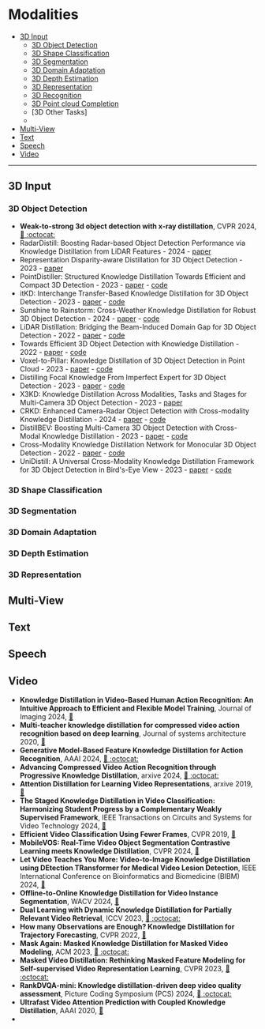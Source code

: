 # Modalities

* [3D Input](#3d-input)
  *  [3D Object Detection](#3D-Object-Detection)
  *  [3D Shape Classification](#3D-Shape-Classification)
  *  [3D Segmentation](#3D-Segmentation)
  *  [3D Domain Adaptation](#3D-Domain-Adaptation)
  *  [3D Depth Estimation](#3D-Depth-Estimation)
  *  [3D Representation](#3D-Representation)
  *  [3D Recognition](#3D-Recognition)
  *  [3D Point cloud Completion](#3D-Point-cloud-Completion)
  *  [3D Other Tasks]
  *  
* [Multi-View](#multi-view)
* [Text](#text)
* [Speech](#speech)
* [Video](#video)
---
## 3D Input
### 3D Object Detection
* **Weak-to-strong 3d object detection with x-ray distillation**, CVPR 2024, [ :link: ](https://openaccess.thecvf.com/content/CVPR2024/html/Gambashidze_Weak-to-Strong_3D_Object_Detection_with_X-Ray_Distillation_CVPR_2024_paper.html) [ :octocat: ](https://github.com/sakharok13/X-Ray-Teacher-Patching-Tools)
* RadarDistill: Boosting Radar-based Object Detection Performance via Knowledge Distillation from LiDAR Features - 2024 - [paper](https://openaccess.thecvf.com/content/CVPR2024/html/Bang_RadarDistill_Boosting_Radar-based_Object_Detection_Performance_via_Knowledge_Distillation_from_CVPR_2024_paper.html)
* Representation Disparity-aware Distillation for 3D Object Detection - 2023 - [paper](https://openaccess.thecvf.com/content/ICCV2023/html/Li_Representation_Disparity-aware_Distillation_for_3D_Object_Detection_ICCV_2023_paper.html)
* PointDistiller: Structured Knowledge Distillation Towards Efficient and Compact 3D Detection - 2023 - [paper](https://openaccess.thecvf.com/content/CVPR2023/html/Zhang_PointDistiller_Structured_Knowledge_Distillation_Towards_Efficient_and_Compact_3D_Detection_CVPR_2023_paper.html) - [code](https://github.com/RunpeiDong/PointDistiller)
* itKD: Interchange Transfer-Based Knowledge Distillation for 3D Object Detection - 2023 - [paper](https://openaccess.thecvf.com/content/CVPR2023/html/Cho_itKD_Interchange_Transfer-Based_Knowledge_Distillation_for_3D_Object_Detection_CVPR_2023_paper.html) - [code](https://github.com/hyeon-jo/interchange-transfer-KD)
* Sunshine to Rainstorm: Cross-Weather Knowledge Distillation for Robust 3D Object Detection - 2024 - [paper](https://ojs.aaai.org/index.php/AAAI/article/view/28016) - [code](https://github.com/ylwhxht/SRKD-DRET)
* LiDAR Distillation: Bridging the Beam-Induced Domain Gap for 3D Object Detection - 2022 - [paper](https://arxiv.org/pdf/2203.14956) - [code](https://github.com/weiyithu/LiDAR-Distillation)
* Towards Efficient 3D Object Detection with Knowledge Distillation - 2022 - [paper](https://proceedings.neurips.cc/paper_files/paper/2022/hash/8625a8c2be8ba5197b7a14833dbea8ac-Abstract-Conference.html) - [code](https://github.com/CVMI-Lab/SparseKD)
* Voxel-to-Pillar: Knowledge Distillation of 3D Object Detection in Point Cloud - 2023 - [paper](https://dl.acm.org/doi/abs/10.1145/3651640.3651652) - [code]()
* Distilling Focal Knowledge From Imperfect Expert for 3D Object Detection - 2023 - [paper](https://openaccess.thecvf.com/content/CVPR2023/html/Zeng_Distilling_Focal_Knowledge_From_Imperfect_Expert_for_3D_Object_Detection_CVPR_2023_paper.html) - [code](https://github.com/OpenDriveLab/Birds-eye-view-Perception)
* X3KD: Knowledge Distillation Across Modalities, Tasks and Stages for Multi-Camera 3D Object Detection - 2023 - [paper](https://openaccess.thecvf.com/content/CVPR2023/html/Klingner_X3KD_Knowledge_Distillation_Across_Modalities_Tasks_and_Stages_for_Multi-Camera_CVPR_2023_paper.html)
* CRKD: Enhanced Camera-Radar Object Detection with Cross-modality Knowledge Distillation - 2024 - [paper](https://openaccess.thecvf.com/content/CVPR2024/html/Zhao_CRKD_Enhanced_Camera-Radar_Object_Detection_with_Cross-modality_Knowledge_Distillation_CVPR_2024_paper.html) - [code](https://github.com/Song-Jingyu/CRKD)
* DistillBEV: Boosting Multi-Camera 3D Object Detection with Cross-Modal Knowledge Distillation - 2023 - [paper](https://openaccess.thecvf.com/content/ICCV2023/html/Wang_DistillBEV_Boosting_Multi-Camera_3D_Object_Detection_with_Cross-Modal_Knowledge_Distillation_ICCV_2023_paper.html) - [code](https://github.com/qcraftai/distill-bev)
* Cross-Modality Knowledge Distillation Network for Monocular 3D Object Detection - 2022 - [paper](https://arxiv.org/pdf/2211.07171) - [code](https://github.com/Cc-Hy/CMKD)
* UniDistill: A Universal Cross-Modality Knowledge Distillation Framework for 3D Object Detection in Bird's-Eye View - 2023 - [paper](https://openaccess.thecvf.com/content/CVPR2023/html/Zhou_UniDistill_A_Universal_Cross-Modality_Knowledge_Distillation_Framework_for_3D_Object_CVPR_2023_paper.html) - [code](https://github.com/megvii-research/CVPR2023-UniDistill)
### 3D Shape Classification
### 3D Segmentation
### 3D Domain Adaptation
### 3D Depth Estimation
### 3D Representation



## Multi-View

## Text

## Speech

## Video
* **Knowledge Distillation in Video-Based Human Action Recognition: An Intuitive Approach to Efficient and Flexible Model Training**, Journal of Imaging 2024, [ :link: ](https://www.mdpi.com/2313-433X/10/4/85)
* **Multi-teacher knowledge distillation for compressed video action recognition based on deep learning**, Journal of systems architecture 2020, [ :link: ](https://www.sciencedirect.com/science/article/abs/pii/S1383762119305028)
* **Generative Model-Based Feature Knowledge Distillation for Action Recognition**, AAAI 2024, [ :link: ](https://ojs.aaai.org/index.php/AAAI/article/view/29473) [ :octocat: ](https://github.com/aaai-24/Generative-based-KD)
* **Advancing Compressed Video Action Recognition through Progressive Knowledge Distillation**, arxive 2024, [ :link: ](https://arxiv.org/abs/2407.02713) [ :octocat: ](https://github.com/Efstathia-Soufleri/PKD)
* **Attention Distillation for Learning Video Representations**, arxive 2019, [ :link: ](https://aptx4869lm.github.io/AttentionDistillation/)
* **The Staged Knowledge Distillation in Video Classification: Harmonizing Student Progress by a Complementary Weakly Supervised Framework**, IEEE Transactions on Circuits and Systems for Video Technology 2024, [ :link: ](https://ieeexplore.ieee.org/document/10182291)
* **Efficient Video Classification Using Fewer Frames**, CVPR 2019, [ :link: ](https://openaccess.thecvf.com/content_CVPR_2019/html/Bhardwaj_Efficient_Video_Classification_Using_Fewer_Frames_CVPR_2019_paper.html)
* **MobileVOS: Real-Time Video Object Segmentation Contrastive Learning meets Knowledge Distillation**, CVPR 2024, [ :link: ](https://openaccess.thecvf.com/content/CVPR2023/html/Miles_MobileVOS_Real-Time_Video_Object_Segmentation_Contrastive_Learning_Meets_Knowledge_Distillation_CVPR_2023_paper.html)
* **Let Video Teaches You More: Video-to-Image Knowledge Distillation using DEtection TRansformer for Medical Video Lesion Detection**, IEEE International Conference on Bioinformatics and Biomedicine (BIBM) 2024, [ :link: ](https://www.computer.org/csdl/proceedings-article/bibm/2024/10822332/23oo174OOd2)
* **Offline-to-Online Knowledge Distillation for Video Instance Segmentation**, WACV 2024, [ :link: ](https://openaccess.thecvf.com/content/WACV2024/html/Kim_Offline-to-Online_Knowledge_Distillation_for_Video_Instance_Segmentation_WACV_2024_paper.html) 
* **Dual Learning with Dynamic Knowledge Distillation for Partially Relevant Video Retrieval**, ICCV 2023, [ :link: ](https://openaccess.thecvf.com/content/ICCV2023/html/Dong_Dual_Learning_with_Dynamic_Knowledge_Distillation_for_Partially_Relevant_Video_ICCV_2023_paper.html) [ :octocat: ](https://github.com/HuiGuanLab/DL-DKD)
*  **How many Observations are Enough? Knowledge Distillation for Trajectory Forecasting**, CVPR 2022, [ :link: ](https://openaccess.thecvf.com/content/CVPR2022/html/Monti_How_Many_Observations_Are_Enough_Knowledge_Distillation_for_Trajectory_Forecasting_CVPR_2022_paper.html)
*  **Mask Again: Masked Knowledge Distillation for Masked Video Modeling**, ACM 2023, [ :link: ](https://dl.acm.org/doi/10.1145/3581783.3612129) [ :octocat: ](https://github.com/xiaojieli0903/MaskAgain)
*  **Masked Video Distillation: Rethinking Masked Feature Modeling for Self-supervised Video Representation Learning**, CVPR 2023, [ :link: ](https://openaccess.thecvf.com/content/CVPR2023/html/Wang_Masked_Video_Distillation_Rethinking_Masked_Feature_Modeling_for_Self-Supervised_Video_CVPR_2023_paper.html) [ :octocat: ](https://github.com/ruiwang2021/mvd)
*  **RankDVQA-mini: Knowledge distillation-driven deep video quality assessment**, Picture Coding Symposium (PCS) 2024, [ :link: ](https://ieeexplore.ieee.org/document/10566364) [ :octocat: ](https://chenfeng-bristol.github.io/RankDVQA-mini/)
*  **Ultrafast Video Attention Prediction with Coupled Knowledge Distillation**, AAAI 2020, [ :link: ](https://cdn.aaai.org/ojs/6710/6710-13-9939-1-10-20200522.pdf)
*  
